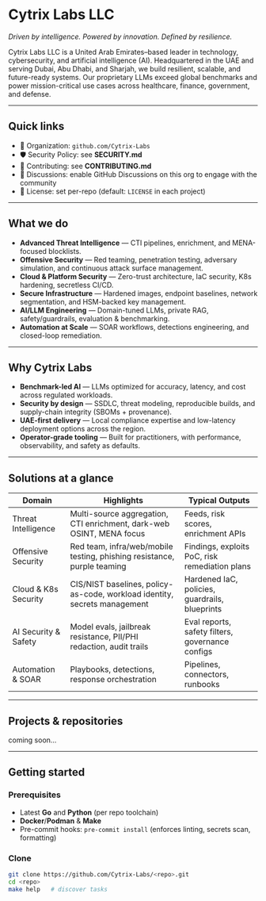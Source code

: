 # Cytrix Labs LLC

*Driven by intelligence. Powered by innovation. Defined by resilience.*

Cytrix Labs LLC is a United Arab Emirates–based leader in technology, cybersecurity, and artificial intelligence (AI). Headquartered in the UAE and serving Dubai, Abu Dhabi, and Sharjah, we build resilient, scalable, and future-ready systems. Our proprietary LLMs exceed global benchmarks and power mission-critical use cases across healthcare, finance, government, and defense.

---

## Quick links
- 📌 Organization: `github.com/Cytrix-Labs`
- 🛡️ Security Policy: see **SECURITY.md**
- 🤝 Contributing: see **CONTRIBUTING.md**
- 📣 Discussions: enable GitHub Discussions on this org to engage with the community
- 📄 License: set per-repo (default: `LICENSE` in each project)


---

## What we do

- **Advanced Threat Intelligence** — CTI pipelines, enrichment, and MENA-focused blocklists.
- **Offensive Security** — Red teaming, penetration testing, adversary simulation, and continuous attack surface management.
- **Cloud & Platform Security** — Zero-trust architecture, IaC security, K8s hardening, secretless CI/CD.
- **Secure Infrastructure** — Hardened images, endpoint baselines, network segmentation, and HSM-backed key management.
- **AI/LLM Engineering** — Domain-tuned LLMs, private RAG, safety/guardrails, evaluation & benchmarking.
- **Automation at Scale** — SOAR workflows, detections engineering, and closed-loop remediation.

---

## Why Cytrix Labs

- **Benchmark-led AI** — LLMs optimized for accuracy, latency, and cost across regulated workloads.
- **Security by design** — SSDLC, threat modeling, reproducible builds, and supply-chain integrity (SBOMs + provenance).
- **UAE-first delivery** — Local compliance expertise and low-latency deployment options across the region.
- **Operator-grade tooling** — Built for practitioners, with performance, observability, and safety as defaults.

---

## Solutions at a glance

| Domain                  | Highlights                                                                 | Typical Outputs                                  |
|-------------------------|----------------------------------------------------------------------------|--------------------------------------------------|
| Threat Intelligence     | Multi-source aggregation, CTI enrichment, dark-web OSINT, MENA focus      | Feeds, risk scores, enrichment APIs              |
| Offensive Security      | Red team, infra/web/mobile testing, phishing resistance, purple teaming    | Findings, exploits PoC, risk remediation plans   |
| Cloud & K8s Security    | CIS/NIST baselines, policy-as-code, workload identity, secrets management | Hardened IaC, policies, guardrails, blueprints   |
| AI Security & Safety    | Model evals, jailbreak resistance, PII/PHI redaction, audit trails        | Eval reports, safety filters, governance configs |
| Automation & SOAR       | Playbooks, detections, response orchestration                              | Pipelines, connectors, runbooks                  |

---

## Projects & repositories


coming soon...

---

## Getting started

### Prerequisites
- Latest **Go** and **Python** (per repo toolchain)
- **Docker**/**Podman** & **Make**
- Pre-commit hooks: `pre-commit install` (enforces linting, secrets scan, formatting)

### Clone
```bash
git clone https://github.com/Cytrix-Labs/<repo>.git
cd <repo>
make help   # discover tasks
